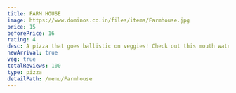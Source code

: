 ```yaml
---
title: FARM HOUSE
image: https://www.dominos.co.in/files/items/Farmhouse.jpg
price: 15
beforePrice: 16
rating: 4
desc: A pizza that goes ballistic on veggies! Check out this mouth watering overload of crunchy, crisp capsicum, succulent mushrooms and fresh tomatoes
newArrival: true
veg: true
totalReviews: 100
type: pizza
detailPath: /menu/Farmhouse
---
```

